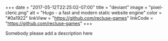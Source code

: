 +++
date = "2017-05-12T22:25:02-07:00"
title = "deviant"
image = "pixel-cleric.png"
alt = "Hugo - a fast and modern static website engine"
color = "#0a1922"
linkView = "https://github.com/recluse-games"
linkCode = "https://github.com/recluse-games"
+++

Somebody please add a description here
